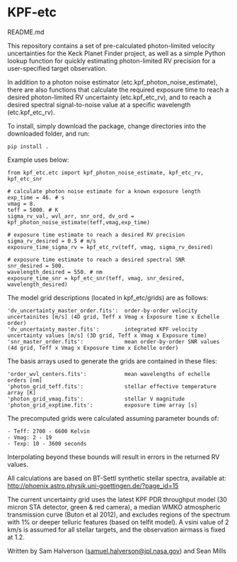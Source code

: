 # KPF-etc
README.md

This repository contains a set of pre-calculated photon-limited velocity uncertainties for the Keck Planet Finder project, as well as a simple Python lookup function for quickly estimating photon-limited RV precision for a user-specified target observation. 

In addition to a photon noise estimator (etc.kpf_photon_noise_estimate), there are also functions that calculate the required exposure time to reach a desired photon-limited RV uncertainty (etc.kpf_etc_rv), and to reach a desired spectral signal-to-noise value at a specific wavelength (etc.kpf_etc_rv).

To install, simply download the package, change directories into the downloaded folder, and run:

	pip install .

Example uses below:

	from kpf_etc.etc import kpf_photon_noise_estimate, kpf_etc_rv, kpf_etc_snr

	# calculate photon noise estimate for a known exposure length
	exp_time = 46. # s
	vmag = 8.
	teff = 5000. # K
	sigma_rv_val, wvl_arr, snr_ord, dv_ord = kpf_photon_noise_estimate(teff,vmag,exp_time)  

	# exposure time estimate to reach a desired RV precision
	sigma_rv_desired = 0.5 # m/s
	exposure_time_sigma_rv = kpf_etc_rv(teff, vmag, sigma_rv_desired)

	# exposure time estimate to reach a desired spectral SNR
	snr_desired = 500.
	wavelength_desired = 550. # nm
	exposure_time_snr = kpf_etc_snr(teff, vmag, snr_desired, wavelength_desired)


The model grid descriptions (located in kpf_etc/grids) are as follows:

	'dv_uncertainty_master_order.fits':  order-by-order velocity uncertainites [m/s] (4D grid, Teff x Vmag x Exposure time x Echelle order)
    'dv_uncertainty_master.fits': 		 integrated KPF velocity uncertainty values [m/s] (3D grid, Teff x Vmag x Exposure time)
	'snr_master_order.fits':		  	 mean order-by-order SNR values (4d grid, Teff x Vmag x Exposure time x Echelle order)

The basis arrays used to generate the grids are contained in these files:

	'order_wvl_centers.fits': 			 mean wavelengths of echelle orders [nm]
	'photon_grid_teff.fits':			 stellar effective temperature array [K]
	'photon_grid_vmag.fits':			 stellar V magnitude
	'photon_grid_exptime.fits':			 exposure time array [s]

The precomputed grids were calculated assuming parameter bounds of:

	- Teff: 2700 - 6600 Kelvin
	- Vmag: 2 - 19
	- Texp: 10 - 3600 seconds
	
Interpolating beyond these bounds will result in errors in the returned RV values.
	
All calculations are based on BT-Settl synthetic stellar spectra, available at: http://phoenix.astro.physik.uni-goettingen.de/?page_id=15

The current uncertainty grid uses the latest KPF PDR throughput model (30 micron STA detector, green & red camera), a median WMKO atmospheric transmission curve (Buton et al 2012), and excludes regions of the spectrum with 1% or deeper telluric features (based on telfit model). A vsini value of 2 km/s is assumed for all stellar targets, and the observation airmass is fixed at 1.2.

Written by Sam Halverson (samuel.halverson@jpl.nasa.gov) and Sean Mills